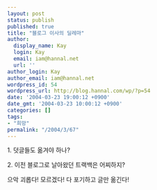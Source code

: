 ```yaml
---
layout: post
status: publish
published: true
title: "블로그 이사의 딜레마"
author:
  display_name: Kay
  login: Kay
  email: iam@hannal.net
  url: ''
author_login: Kay
author_email: iam@hannal.net
wordpress_id: 54
wordpress_url: http://blog.hannal.com/wp/?p=54
date: '2004-03-23 19:00:12 +0900'
date_gmt: '2004-03-23 10:00:12 +0900'
categories: []
tags:
- "희망"
permalink: "/2004/3/67"
---
```

<p>1. 덧글들도 옮겨야 하나?</p>
<p>2. 이전 블로그로 날아왔던 트랙백은 어찌하지?</p>
<p>으악 괴롭다! 모르겠다! 다 포기하고 글만 옮긴다!</p>
